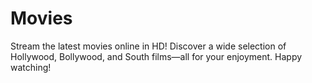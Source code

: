 # Movies
Stream the latest movies online in HD! Discover a wide selection of Hollywood, Bollywood, and South films—all for your enjoyment. Happy watching!
